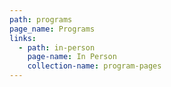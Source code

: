 ```yaml
---
path: programs
page_name: Programs
links:
  - path: in-person
    page-name: In Person
    collection-name: program-pages
---
```

